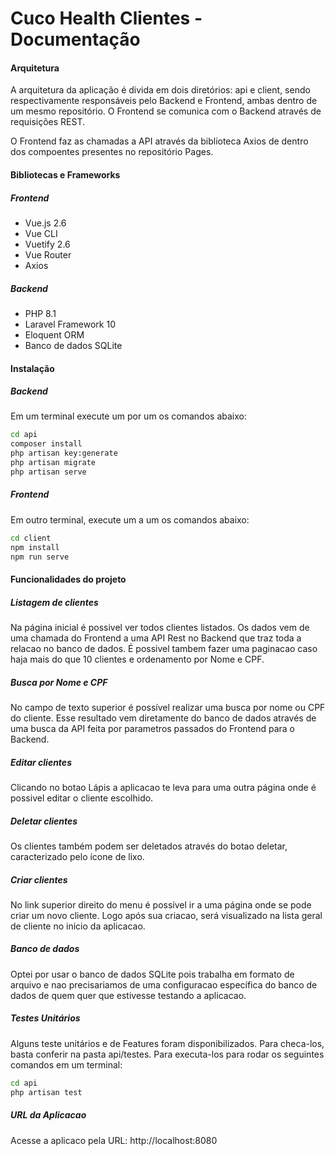 # Cuco Health Clientes - Documentação

#### Arquitetura
A arquitetura da aplicação é divida em dois diretórios: api e client, sendo respectivamente responsáveis pelo Backend e Frontend, ambas dentro de um mesmo repositório. O Frontend se comunica com o Backend através de requisições REST. 

O Frontend faz as chamadas a API através da biblioteca Axios de dentro dos compoentes presentes no 
repositório Pages. 

#### Bibliotecas e Frameworks
##### Frontend
- Vue.js 2.6
- Vue CLI
- Vuetify 2.6
- Vue Router
- Axios
##### Backend
- PHP 8.1
- Laravel Framework 10
- Eloquent ORM
- Banco de dados SQLite

#### Instalação

##### Backend
Em um terminal execute um por um os comandos abaixo:
```sh
cd api
composer install
php artisan key:generate
php artisan migrate
php artisan serve
```

##### Frontend
Em outro terminal, execute um a um os comandos abaixo:
```sh
cd client
npm install
npm run serve
```

#### Funcionalidades do projeto
##### Listagem de clientes
Na página inicial é possivel ver todos clientes listados. Os dados vem de uma chamada do Frontend  a uma API Rest no Backend que traz toda a relacao no banco de dados. É possivel tambem fazer uma paginacao caso haja mais do que 10 clientes e ordenamento por Nome e CPF.

##### Busca por Nome e CPF
No campo de texto superior é possível realizar uma busca por nome ou CPF do cliente. Esse resultado vem diretamente do banco de dados através de uma busca da API feita por parametros passados do Frontend para o Backend.

##### Editar clientes
Clicando no botao Lápis a aplicacao te leva para uma outra página onde é possivel editar o cliente escolhido.

##### Deletar clientes
Os clientes também podem ser deletados através do botao deletar, caracterizado pelo ícone de lixo. 

##### Criar clientes
No link superior direito do menu é possível ir a uma página onde se pode criar um novo cliente. Logo após sua criacao, será visualizado na lista geral de cliente no inicio da aplicacao.

##### Banco de dados
Optei por usar o banco de dados SQLite pois trabalha em formato de arquivo e nao precisariamos de uma configuracao específica do banco de dados de quem quer que estivesse testando a aplicacao. 

##### Testes Unitários
Alguns teste unitários e de Features foram disponibilizados. Para checa-los, basta conferir na pasta api/testes. Para executa-los para rodar os seguintes comandos em um terminal: 
```sh 
cd api
php artisan test
```

##### URL da Aplicacao
Acesse a aplicaco pela URL: http://localhost:8080 
